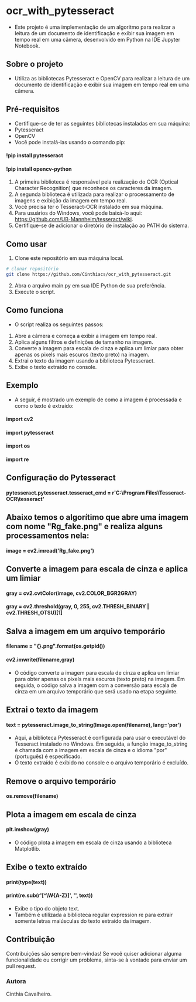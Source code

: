# ocr_with_pytesseract

- Este projeto é uma implementação de um algoritmo para realizar a leitura de um documento de identificação e exibir sua imagem em tempo real em uma câmera, desenvolvido em Python na IDE Jupyter Notebook.

## Sobre o projeto

- Utiliza as bibliotecas Pytesseract e OpenCV para realizar a leitura de um documento de identificação e exibir sua imagem em tempo real em uma câmera. 

## Pré-requisitos
* Certifique-se de ter as seguintes bibliotecas instaladas em sua máquina:
* Pytesseract
* OpenCV
* Você pode instalá-las usando o comando pip:

 #### !pip install pytesseract
 #### !pip install opencv-python
 
1. A primeira biblioteca é responsável pela realização do OCR (Optical Character Recognition) que reconhece os caracteres da imagem.
2. A segunda biblioteca é utilizada para realizar o processamento de imagens e exibição da imagem em tempo real. 
3. Você precisa ter o Tesseract-OCR instalado em sua máquina. 
4. Para usuários do Windows, você pode baixá-lo aqui: https://github.com/UB-Mannheim/tesseract/wiki. 
5. Certifique-se de adicionar o diretório de instalação ao PATH do sistema.
 
## Como usar
1. Clone este repositório em sua máquina local.

```bash
# clonar repositório
git clone https://github.com/Cinthiacs/ocr_with_pytesseract.git
```
2. Abra o arquivo main.py em sua IDE Python de sua preferência.
3. Execute o script.

## Como funciona

* O script realiza os seguintes passos:

 1. Abre a câmera e começa a exibir a imagem em tempo real.
 2. Aplica alguns filtros e definições de tamanho na imagem.
 3. Converte a imagem para escala de cinza e aplica um limiar para obter apenas os pixels mais escuros (texto preto) na imagem.
 4. Extrai o texto da imagem usando a biblioteca Pytesseract.
 5. Exibe o texto extraído no console.

## Exemplo
* A seguir, é mostrado um exemplo de como a imagem é processada e como o texto é extraído:

 #### import cv2
 #### import pytesseract
 #### import os
 #### import re

## Configuração do Pytesseract

#### pytesseract.pytesseract.tesseract_cmd = r'C:\Program Files\Tesseract-OCR\tesseract'

## Abaixo temos o algorítimo que abre uma imagem com nome "Rg_fake.png" e realiza alguns processamentos nela:

 #### image = cv2.imread('Rg_fake.png')

## Converte a imagem para escala de cinza e aplica um limiar

 #### gray = cv2.cvtColor(image, cv2.COLOR_BGR2GRAY)
 #### gray = cv2.threshold(gray, 0, 255, cv2.THRESH_BINARY | cv2.THRESH_OTSU)[1]

## Salva a imagem em um arquivo temporário

 #### filename = "{}.png".format(os.getpid())
 #### cv2.imwrite(filename,gray)

- O código converte a imagem para escala de cinza e aplica um limiar para obter apenas os pixels mais escuros (texto preto) na imagem. Em seguida, o código salva a imagem com a conversão para escala de cinza em um arquivo temporário que será usado na etapa seguinte.

## Extrai o texto da imagem

 #### text = pytesseract.image_to_string(Image.open(filename), lang='por')

- Aqui, a biblioteca Pytesseract é configurada para usar o executável do Tesseract instalado no Windows. Em seguida, a função image_to_string é chamada com a imagem em escala de cinza e o idioma "por" (português) é especificado. 
- O texto extraído é exibido no console e o arquivo temporário é excluído.

## Remove o arquivo temporário
 #### os.remove(filename)


## Plota a imagem em escala de cinza
 #### plt.imshow(gray)
- O código plota a imagem em escala de cinza usando a biblioteca Matplotlib. 

## Exibe o texto extraído
 #### print(type(text))
 #### print(re.sub(r'[^\W{A-Z}]', '', text))
 
- Exibe o tipo do objeto text.
- Também é utilizada a biblioteca regular expression re para extrair somente letras maiúsculas do texto extraído da imagem.


## Contribuição

 Contribuições são sempre bem-vindas! Se você quiser adicionar alguma funcionalidade ou corrigir um problema, sinta-se à vontade para enviar um pull request.

### Autora
Cinthia Cavalheiro.
